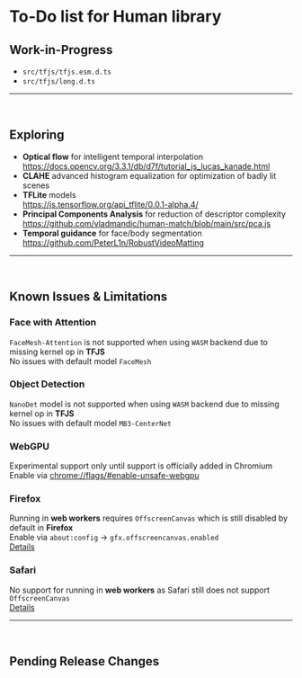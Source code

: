 # To-Do list for Human library

## Work-in-Progress

- `src/tfjs/tfjs.esm.d.ts`
- `src/tfjs/long.d.ts`

<hr><br>

## Exploring

- **Optical flow** for intelligent temporal interpolation  
  <https://docs.opencv.org/3.3.1/db/d7f/tutorial_js_lucas_kanade.html>
- **CLAHE** advanced histogram equalization for optimization of badly lit scenes  
- **TFLite** models  
  <https://js.tensorflow.org/api_tflite/0.0.1-alpha.4/>
- **Principal Components Analysis** for reduction of descriptor complexity  
  <https://github.com/vladmandic/human-match/blob/main/src/pca.js>  
- **Temporal guidance** for face/body segmentation  
  <https://github.com/PeterL1n/RobustVideoMatting>

<hr><br>

## Known Issues & Limitations

### Face with Attention

`FaceMesh-Attention` is not supported when using `WASM` backend due to missing kernel op in **TFJS**  
No issues with default model `FaceMesh`  

### Object Detection

`NanoDet` model is not supported when using `WASM` backend due to missing kernel op in **TFJS**  
No issues with default model `MB3-CenterNet`  

### WebGPU

Experimental support only until support is officially added in Chromium  
Enable via <chrome://flags/#enable-unsafe-webgpu>  

### Firefox

Running in **web workers** requires `OffscreenCanvas` which is still disabled by default in **Firefox**  
Enable via `about:config` -> `gfx.offscreencanvas.enabled`  
[Details](https://developer.mozilla.org/en-US/docs/Web/API/OffscreenCanvas#browser_compatibility)  

### Safari

No support for running in **web workers** as Safari still does not support `OffscreenCanvas`  
[Details](https://developer.mozilla.org/en-US/docs/Web/API/OffscreenCanvas#browser_compatibility)  

<hr><br>

## Pending Release Changes

